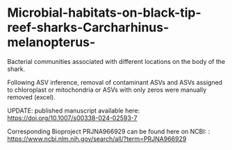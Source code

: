 # Microbial-habitats-on-black-tip-reef-sharks-Carcharhinus-melanopterus-
Bacterial communities associated with different locations on the body of the shark.

Following ASV inference, removal of contaminant ASVs and ASVs assigned to chloroplast or mitochondria or ASVs with only zeros were manually removed (excel). 

UPDATE: published manuscript available here: https://doi.org/10.1007/s00338-024-02593-7 

Corresponding Bioproject PRJNA966929 can be found here on NCBI: : https://www.ncbi.nlm.nih.gov/search/all/?term=PRJNA966929
